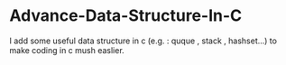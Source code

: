 # Advance-Data-Structure-In-C
I add some useful data structure in c (e.g. : quque , stack , hashset...) to make coding in c mush easlier.
